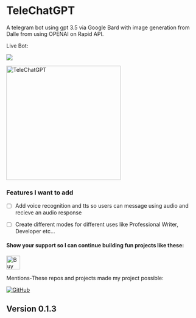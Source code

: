 # TeleChatGPT

A telegram bot using gpt 3.5 via Google Bard with image generation from Dalle from using OPENAI on Rapid API.

Live Bot: 

<a href="https://t.me/TgramChatGPT_bot"><img src="https://img.shields.io/badge/Telegram-Chat%20with%20TeleChatGPT-blue?style=flat-square&logo=telegram"></a>

<img src="https://i.ibb.co/zX3ShVy/IMG-20230515-191340-544.jpg" alt="TeleChatGPT" width="300">



### Features I want to add
- [ ] Add voice recognition and tts so users can message using audio and recieve an audio response
- [ ] Create different modes for different uses like Professional Writer, Developer etc...





#### Show your support so I can continue building fun projects like these:
<a href='https://ko-fi.com/W7W1KJXSN' target='_blank'><img height='36' style='border:0px;height:36px;' src='https://storage.ko-fi.com/cdn/kofi2.png?v=3' border='0' alt='Buy Me a Coffee at ko-fi.com' /></a>

Mentions-These repos and projects made my project possible:

[![GitHub](https://img.shields.io/badge/GitHub-acheong08%2FBard-blue?style=flat-square&logo=github)](https://github.com/acheong08/Bard)


## Version 0.1.3


